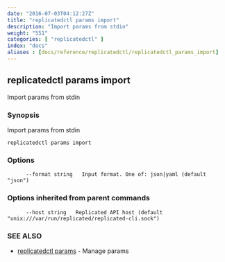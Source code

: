 ```yaml
---
date: "2016-07-03T04:12:27Z"
title: "replicatedctl params import"
description: "Import params from stdin"
weight: "551"
categories: [ "replicatedctl" ]
index: "docs"
aliases : [docs/reference/replicatedctl/replicatedctl_params_import]
---
```


## replicatedctl params import

Import params from stdin

### Synopsis


Import params from stdin

```
replicatedctl params import
```

### Options

```
      --format string   Input format. One of: json|yaml (default "json")
```

### Options inherited from parent commands

```
      --host string   Replicated API host (default "unix:///var/run/replicated/replicated-cli.sock")
```

### SEE ALSO
* [replicatedctl params](/api/replicatedctl/replicatedctl_params/)	 - Manage params

